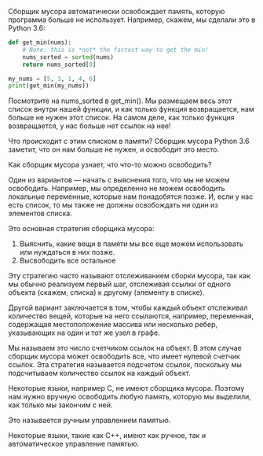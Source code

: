 Сборщик мусора автоматически освобождает память, которую программа больше не использует. 
Например, скажем, мы сделали это в Python 3.6:

```python
def get_min(nums):
    # Note: this is *not* the fastest way to get the min!
    nums_sorted = sorted(nums)
    return nums_sorted[0]

my_nums = [5, 3, 1, 4, 6]
print(get_min(my_nums))

```

Посмотрите на nums_sorted в get_min(). Мы размещаем весь этот список внутри нашей функции, 
и как только функция возвращается, нам больше не нужен этот список. На самом деле, как только функция возвращается, 
у нас больше нет ссылок на нее!

Что происходит с этим списком в памяти? Сборщик мусора Python 3.6 заметит, 
что он нам больше не нужен, и освободит это место.

Как сборщик мусора узнает, что что-то можно освободить?

Один из вариантов — начать с выяснения того, что мы не можем освободить. Например, 
мы определенно не можем освободить локальные переменные, которые нам понадобятся позже. И, если у нас есть список, 
то мы также не должны освобождать ни один из элементов списка.

Это основная стратегия сборщика мусора:
1. Выяснить, какие вещи в памяти мы все еще можем использовать или нуждаться в них позже.
2. Высвободить все остальное

Эту стратегию часто называют отслеживанием сборки мусора, так как мы обычно реализуем первый шаг, 
отслеживая ссылки от одного объекта (скажем, списка) к другому (элементу в списке).

Другой вариант заключается в том, чтобы каждый объект отслеживал количество вещей, которые на него ссылаются, например, 
переменная, содержащая местоположение массива или несколько ребер, указывающих на один и тот же узел в графе.

Мы называем это число счетчиком ссылок на объект. В этом случае сборщик мусора может освободить все, что имеет нулевой счетчик ссылок. 
Эта стратегия называется подсчетом ссылок, поскольку мы подсчитываем количество ссылок на каждый объект.

Некоторые языки, например C, не имеют сборщика мусора. Поэтому нам нужно вручную освободить любую память, 
которую мы выделили, как только мы закончим с ней.

Это называется ручным управлением памятью.

Некоторые языки, такие как C++, имеют как ручное, так и автоматическое управление памятью.
